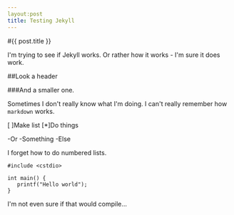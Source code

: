 ```yaml
---
layout:post
title: Testing Jekyll
---
```


#{{ post.title }}

I'm trying to see if Jekyll works. Or rather how it works - I'm sure it does work.

##Look a header

###And a smaller one.

Sometimes I don't really know what I'm doing.
I can't really remember how `markdown` works.

[ ]Make list
[*]Do things

-Or
-Something
-Else

I forget how to do numbered lists.

```
#include <cstdio>

int main() {
   printf("Hello world");
}
```

I'm not even sure if that would compile...
